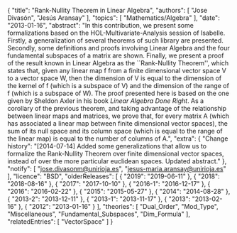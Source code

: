 {
    "title": "Rank-Nullity Theorem in Linear Algebra",
    "authors": [
        "Jose Divasón",
        "Jesús Aransay"
    ],
    "topics": [
        "Mathematics/Algebra"
    ],
    "date": "2013-01-16",
    "abstract": "In this contribution, we present some formalizations based on the HOL-Multivariate-Analysis session of Isabelle. Firstly, a generalization of several theorems of such library are presented. Secondly, some definitions and proofs involving Linear Algebra and the four fundamental subspaces of a matrix are shown. Finally, we present a proof of the result known in Linear Algebra as the ``Rank-Nullity Theorem'', which states that, given any linear map f from a finite dimensional vector space V to a vector space W, then the dimension of V is equal to the dimension of the kernel of f (which is a subspace of V) and the dimension of the range of f (which is a subspace of W). The proof presented here is based on the one given by Sheldon Axler in his book <i>Linear Algebra Done Right</i>. As a corollary of the previous theorem, and taking advantage of the relationship between linear maps and matrices, we prove that, for every matrix A (which has associated a linear map between finite dimensional vector spaces), the sum of its null space and its column space (which is equal to the range of the linear map) is equal to the number of columns of A.",
    "extra": {
        "Change history": "[2014-07-14] Added some generalizations that allow us to formalize the Rank-Nullity Theorem over finite dimensional vector spaces, instead of over the more particular euclidean spaces. Updated abstract."
    },
    "notify": [
        "jose.divasonm@unirioja.es",
        "jesus-maria.aransay@unirioja.es"
    ],
    "licence": "BSD",
    "olderReleases": [
        {
            "2019": "2019-06-11"
        },
        {
            "2018": "2018-08-16"
        },
        {
            "2017": "2017-10-10"
        },
        {
            "2016-1": "2016-12-17"
        },
        {
            "2016": "2016-02-22"
        },
        {
            "2015": "2015-05-27"
        },
        {
            "2014": "2014-08-28"
        },
        {
            "2013-2": "2013-12-11"
        },
        {
            "2013-1": "2013-11-17"
        },
        {
            "2013": "2013-02-16"
        },
        {
            "2012": "2013-01-16"
        }
    ],
    "theories": [
        "Dual_Order",
        "Mod_Type",
        "Miscellaneous",
        "Fundamental_Subspaces",
        "Dim_Formula"
    ],
    "relatedEntries": [
        "VectorSpace"
    ]
}